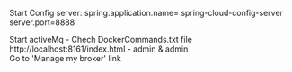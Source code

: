 Start Config server:
	spring.application.name= spring-cloud-config-server
	server.port=8888


Start activeMq - Chech DockerCommands.txt file
	http://localhost:8161/index.html  - admin & admin	
	Go to 'Manage my broker' link